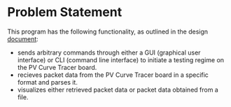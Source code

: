 # Problem Statement
This program has the following functionality, as outlined in the design [document](https://docs.google.com/document/d/1_mX5-L8dKRy5v3fvBHf1SrL1WQtuMlX2vXN29rJ4RzM/edit?usp=sharing):
- sends arbitrary commands through either a GUI (graphical user interface) or CLI (command line interface) to initiate a testing regime on the PV Curve Tracer board.
- recieves packet data from the PV Curve Tracer board in a specific format and parses it.
- visualizes either retrieved packet data or packet data obtained from a file.
